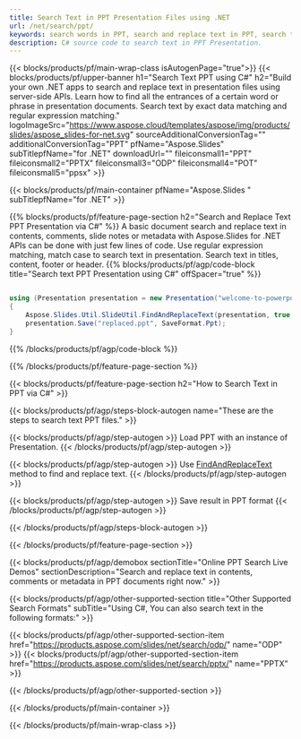 ```yaml
---
title: Search Text in PPT Presentation Files using .NET
url: /net/search/ppt/
keywords: search words in PPT, search and replace text in PPT, search text PPT Presentation
description: C# source code to search text in PPT Presentation.
---
```


{{< blocks/products/pf/main-wrap-class isAutogenPage="true">}}
{{< blocks/products/pf/upper-banner h1="Search Text PPT using C#" h2="Build your own .NET apps to search and replace text in presentation files using server-side APIs. Learn how to find all the entrances of a certain word or phrase in presentation documents. Search text by exact data matching and regular expression matching." logoImageSrc="https://www.aspose.cloud/templates/aspose/img/products/slides/aspose_slides-for-net.svg" sourceAdditionalConversionTag="" additionalConversionTag="PPT" pfName="Aspose.Slides" subTitlepfName="for .NET" downloadUrl="" fileiconsmall1="PPT" fileiconsmall2="PPTX" fileiconsmall3="ODP" fileiconsmall4="POT" fileiconsmall5="ppsx" >}}

{{< blocks/products/pf/main-container pfName="Aspose.Slides " subTitlepfName="for .NET" >}}

{{% blocks/products/pf/feature-page-section  h2="Search and Replace Text PPT Presentation via C#" %}}
A basic document search and replace text in contents, comments, slide notes or metadata with Aspose.Slides for .NET APIs can be done with just few lines of code. Use regular expression matching, match case to search text in presentation. Search text in titles, content, footer or header.
{{% blocks/products/pf/agp/code-block title="Search text PPT Presentation using C#" offSpacer="true" %}}

```cs

using (Presentation presentation = new Presentation("welcome-to-powerpoint.ppt"))
{
    Aspose.Slides.Util.SlideUtil.FindAndReplaceText(presentation, true, "PowerPoint", "Aspose.Slides", null);
    presentation.Save("replaced.ppt", SaveFormat.Ppt);
}
```

{{% /blocks/products/pf/agp/code-block %}}

{{% /blocks/products/pf/feature-page-section %}}

{{< blocks/products/pf/feature-page-section  h2="How to Search Text in PPT via C#" >}}

{{< blocks/products/pf/agp/steps-block-autogen name="These are the steps to search text PPT files." >}}

{{< blocks/products/pf/agp/step-autogen >}}
Load PPT with an instance of Presentation.
{{< /blocks/products/pf/agp/step-autogen >}}

{{< blocks/products/pf/agp/step-autogen >}}
Use [FindAndReplaceText](https://reference.aspose.com/slides/net/aspose.slides.util/slideutil/findandreplacetext/) method to find and replace text.
{{< /blocks/products/pf/agp/step-autogen >}}

{{< blocks/products/pf/agp/step-autogen >}}
Save result in PPT format
{{< /blocks/products/pf/agp/step-autogen >}}

{{< /blocks/products/pf/agp/steps-block-autogen >}}

{{< /blocks/products/pf/feature-page-section >}}

{{< blocks/products/pf/agp/demobox sectionTitle="Online PPT Search Live Demos" sectionDescription="Search and replace text in contents, comments or metadata in PPT documents right now." >}}

{{< blocks/products/pf/agp/other-supported-section title="Other Supported Search Formats" subTitle="Using C#, You can also search text in the following formats:" >}}

{{< blocks/products/pf/agp/other-supported-section-item href="https://products.aspose.com/slides/net/search/odp/" name="ODP" >}}
{{< blocks/products/pf/agp/other-supported-section-item href="https://products.aspose.com/slides/net/search/pptx/" name="PPTX" >}}


{{< /blocks/products/pf/agp/other-supported-section >}}

{{< /blocks/products/pf/main-container >}}
    
{{< /blocks/products/pf/main-wrap-class >}}